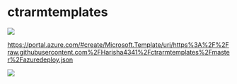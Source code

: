 # ctrarmtemplates

<img src="https://aka.ms/deploytoazurebutton"/>


https://portal.azure.com/#create/Microsoft.Template/uri/https%3A%2F%2Fraw.githubusercontent.com%2FHarisha4341%2Fctrarmtemplates%2Fmaster%2Fazuredeploy.json


<a href="https://portal.azure.com/#create/Microsoft.Template/uri/https%3A%2F%2Fraw.githubusercontent.com%2FHarisha4341%2Fctrarmtemplates%2Fmaster%2Fazuredeploy.json" target="_blank">
  <img src="https://aka.ms/deploytoazurebutton"/>
</a>
